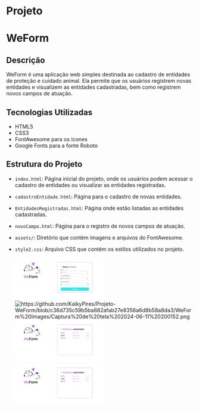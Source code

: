 ﻿# Projeto
# WeForm

## Descrição
WeForm é uma aplicação web simples destinada ao cadastro de entidades de proteção e cuidado animal. Ela permite que os usuários registrem novas entidades e visualizem as entidades cadastradas, bem como registrem novos campos de atuação.

## Tecnologias Utilizadas
- HTML5
- CSS3
- FontAwesome para os ícones
- Google Fonts para a fonte Roboto

## Estrutura do Projeto
- `index.html`: Página inicial do projeto, onde os usuários podem acessar o cadastro de entidades ou visualizar as entidades registradas.
- `cadastroEntidade.html`: Página para o cadastro de novas entidades.
- `EntidadesRegistradas.html`: Página onde estão listadas as entidades cadastradas.
- `novoCampo.html`: Página para o registro de novos campos de atuação.
- `assets/`: Diretório que contém imagens e arquivos do FontAwesome.
- `style2.css`: Arquivo CSS que contém os estilos utilizados no projeto.



    <img src="https://github.com/KaikyPires/Projeto-WeForm/blob/c36d735c59b5ba882afab27e8356a6d8b58a8da3/WeForm%20Images/Captura%20de%20tela%202024-06-11%20200128.png" alt="Imagem 1" style="width: 50%;">
    <img src="" alt="https://github.com/KaikyPires/Projeto-WeForm/blob/c36d735c59b5ba882afab27e8356a6d8b58a8da3/WeForm%20Images/Captura%20de%20tela%202024-06-11%20200152.png" style="width: 50%;">
    <img src="https://github.com/KaikyPires/Projeto-WeForm/blob/c36d735c59b5ba882afab27e8356a6d8b58a8da3/WeForm%20Images/Captura%20de%20tela%202024-06-11%20200141.png" alt="Imagem 3" style="width: 50%;">
    <img src="https://github.com/KaikyPires/Projeto-WeForm/blob/c36d735c59b5ba882afab27e8356a6d8b58a8da3/WeForm%20Images/Captura%20de%20tela%202024-06-11%20200141.png" alt="Imagem 4" style="width: 50%;">

